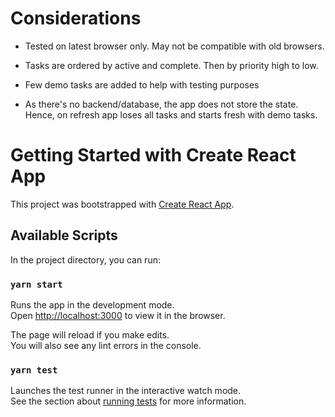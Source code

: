 # Considerations
* Tested on latest browser only. May not be compatible with old browsers.

* Tasks are ordered by active and complete. Then by priority high to low.

* Few demo tasks are added to help with testing purposes

* As there's no backend/database, the app does not store the state. Hence, on refresh app loses all tasks and starts fresh with demo tasks.

# Getting Started with Create React App

This project was bootstrapped with [Create React App](https://github.com/facebook/create-react-app).

## Available Scripts

In the project directory, you can run:

### `yarn start`

Runs the app in the development mode.\
Open [http://localhost:3000](http://localhost:3000) to view it in the browser.

The page will reload if you make edits.\
You will also see any lint errors in the console.

### `yarn test`

Launches the test runner in the interactive watch mode.\
See the section about [running tests](https://facebook.github.io/create-react-app/docs/running-tests) for more information.

